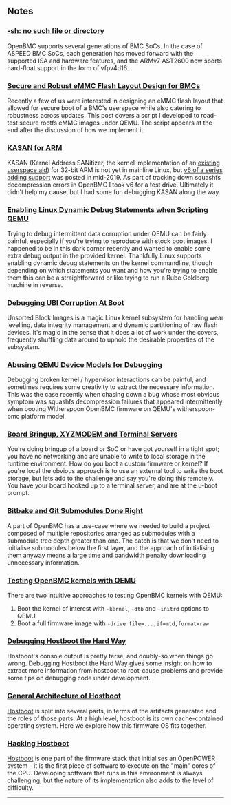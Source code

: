 ## Notes

### [-sh: no such file or directory](notes/2020/01/14/sh-no-such-file-or-directory.md)

OpenBMC supports several generations of BMC SoCs. In the case of ASPEED BMC
SoCs, each generation has moved forward with the supported ISA and hardware
features, and the ARMv7 AST2600 now sports hard-float support in the form of
vfpv4d16.

### [Secure and Robust eMMC Flash Layout Design for BMCs](notes/2020/01/08/emmc-flash-layout-design-for-bmcs.md)

Recently a few of us were interested in designing an eMMC flash layout that
allowed for secure boot of a BMC's userspace while also catering to robustness
across updates. This post covers a script I developed to road-test secure
rootfs eMMC images under QEMU. The script appears at the end after the
discussion of how we implement it.

### [KASAN for ARM](notes/2019/12/27/arm-kasan.md)

KASAN (Kernel Address SANitizer, the kernel implementation of an [existing
userspace aid](https://en.wikipedia.org/wiki/AddressSanitizer)) for 32-bit ARM
is not yet in mainline Linux, but [v6 of a
series adding support](https://lore.kernel.org/lkml/20190617221134.9930-1-f.fainelli@gmail.com/)
was posted in mid-2019. As part of tracking down squashfs decompression errors
in OpenBMC I took v6 for a test drive. Ultimately it didn't help my cause, but
I had some fun debugging KASAN along the way.

### [Enabling Linux Dynamic Debug Statements when Scripting QEMU](notes/2019/12/22/enabling-dyndbg-while-scripting-qemu.md)

Trying to debug intermittent data corruption under QEMU can be fairly painful,
especially if you're trying to reproduce with stock boot images. I happened to
be in this dark corner recently and wanted to enable some extra debug output in
the provided kernel. Thankfully Linux supports enabling dynamic debug
statements on the kernel commandline, though depending on which statements you
want and how you're trying to enable them this can be a straightforward or like
trying to run a Rube Goldberg machine in reverse.

### [Debugging UBI Corruption At Boot](notes/2019/12/22/debugging-ubi-corruption-at-boot.md)

Unsorted Block Images is a magic Linux kernel subsystem for handling wear
levelling, data integrity management and dynamic partitioning of raw flash
devices. It's magic in the sense that it does a lot of work under the covers,
frequently shuffling data around to uphold the desirable properties of the
subsystem.

### [Abusing QEMU Device Models for Debugging](notes/2019/12/22/abusing-qemu-device-models.md)

Debugging broken kernel / hypervisor interactions can be painful, and sometimes
requires some creativity to extract the necessary information. This was the
case recently when chasing down a bug whose most obvious symptom was squashfs
decompression failures that appeared intermittently when booting Witherspoon
OpenBMC firmware on QEMU's witherspoon-bmc platform model.

### [Board Bringup, XYZMODEM and Terminal Servers](notes/2019/09/06/board-bringup-xyzmodem-and-terminal-servers.md)

You're doing bringup of a board or SoC or have got yourself in a tight spot;
you have no networking and are unable to write to local storage in the runtime
environment. How do you boot a custom firmware or kernel? If you're local the
obvious approach is to use an external tool to write the boot storage, but lets
add to the challenge and say you're doing this remotely. You have your board
hooked up to a terminal server, and are at the u-boot prompt.

### [Bitbake and Git Submodules Done Right](notes/2019/08/30/bitbake-and-git-submodules.md)

A part of OpenBMC has a use-case where we needed to build a project composed of
multiple repositories arranged as submodules with a submodule tree depth
greater than one. The catch is that we don't need to initialise submodules
below the first layer, and the approach of initialising them anyway means a
large time and bandwidth penalty downloading unnecessary information.

### [Testing OpenBMC kernels with QEMU](notes/2019/08/29/testing-openbmc-kernels-with-qemu.md)

There are two intuitive approaches to testing OpenBMC kernels with QEMU:

1. Boot the kernel of interest with `-kernel`, `-dtb` and `-initrd` options to
   QEMU
2. Boot a full firmware image with `-drive file=...,if=mtd,format=raw`

### [Debugging Hostboot the Hard Way](notes/2018/09/03/debugging-hostboot.md)

Hostboot's console output is pretty terse, and doubly-so when things go wrong.
Debugging Hostboot the Hard Way gives some insight on how to extract more
information from hostboot to root-cause problems and provide some tips on
debugging code under development.

### [General Architecture of Hostboot](notes/2018/08/19/hostboot-architecture.md)

[Hostboot](https://github.com/open-power/hostboot) is split into several parts,
in terms of the artifacts generated and the roles of those parts. At a high
level, hostboot is its own cache-contained operating system. Here we explore
how this firmware OS fits together.

### [Hacking Hostboot](notes/2018/08/17/hacking-hostboot.md)

[Hostboot](https://github.com/open-power/hostboot) is one part of the firmware
stack that initialises an OpenPOWER system - it is the first piece of software
to execute on the "main" cores of the CPU. Developing software that runs in
this environment is always challenging, but the nature of its implementation
also adds to the level of difficulty.

---
